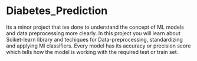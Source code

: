 # Diabetes_Prediction
Its a minor project that ive done to understand the concept of ML models and data preprocessing more clearly.
In this project you will learn about Sciket-learn library and techiques for Data-preprocessing, standardizing and applying Ml classifiers.
Every model has its accuracy or precision score which tells how the model is working with the required test or train set.
